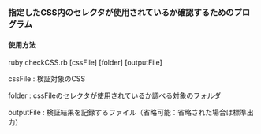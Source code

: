 
### 指定したCSS内のセレクタが使用されているか確認するためのプログラム

#### 使用方法

ruby checkCSS.rb [cssFile] [folder] [outputFile]

cssFile    : 検証対象のCSS

folder     : cssFileのセレクタが使用されているか調べる対象のフォルダ

outputFile : 検証結果を記録するファイル（省略可能：省略された場合は標準出力）
